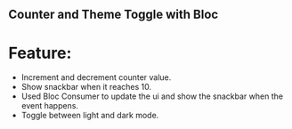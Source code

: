 ## Counter and Theme Toggle with Bloc

# Feature:
- Increment and decrement counter value.
- Show snackbar when it reaches 10.
- Used Bloc Consumer to update the ui and show the snackbar when the event happens.
- Toggle between light and dark mode.